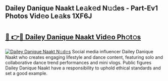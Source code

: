 ## Dailey Danique Naakt Le𝚊k𝚎d N𝚞𝚍es - Part-Ev1 Photos Vid𝚎o Le𝚊ks 1XF6J

# <h2><a href="http://fb6fd2.evod.top/?m=Dailey+Danique+Naakt">🔗 👉🔴 Dailey Danique Naakt Vid𝚎o Ph𝚘t𝚘s</a></h2>

[![Dailey Danique Naakt N𝚞d𝚎s](https://i.imgur.com/8V9OHl7.gif)](http://fb6fd2.evod.top/?m=Dailey+Danique+Naakt)
Social media influencer Dailey Danique Naakt who creates engaging lifestyle and dance content, featuring solo and collaborative dance trend performances and mini vlogs. Public figures Dailey Danique Naakt have a responsibility to uphold ethical standards and set a good example. 
